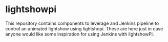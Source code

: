 # lightshowpi

This repository contains components to leverage and Jenkins pipeline to control an animated lightshow using lightshopi.  These are here just in case anyone would like some inspiration for using Jenkins with lightshowPi.

